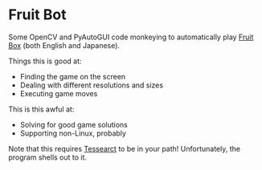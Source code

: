 # Fruit Bot

Some OpenCV and PyAutoGUI code monkeying to automatically play [Fruit
Box](https://www.gamesaien.com/game/fruit_box_a/) (both English and Japanese).

Things this is good at:
- Finding the game on the screen
- Dealing with different resolutions and sizes
- Executing game moves

This is this awful at:
- Solving for good game solutions
- Supporting non-Linux, probably

Note that this requires [Tessearct](https://github.com/tesseract-ocr/tesseract)
to be in your path! Unfortunately, the program shells out to it.
